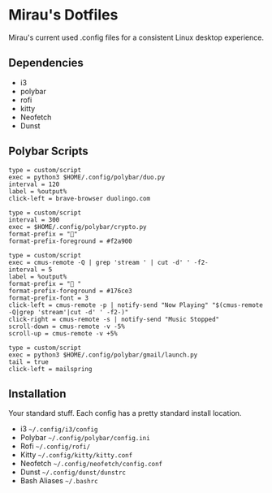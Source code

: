 # Mirau's Dotfiles
Mirau's current used .config files for a consistent Linux desktop experience.


## Dependencies
* i3
* polybar
* rofi
* kitty
* Neofetch
* Dunst

## Polybar Scripts
```[module/duo]
type = custom/script
exec = python3 $HOME/.config/polybar/duo.py
interval = 120
label = %output%
click-left = brave-browser duolingo.com
```
```[module/crypto]
type = custom/script
interval = 300
exec = $HOME/.config/polybar/crypto.py
format-prefix = ""
format-prefix-foreground = #f2a900
```
```[module/cmus]
type = custom/script
exec = cmus-remote -Q | grep 'stream ' | cut -d' ' -f2-
interval = 5
label = %output%
format-prefix = " "
format-prefix-foreground = #176ce3
format-prefix-font = 3
click-left = cmus-remote -p | notify-send "Now Playing" "$(cmus-remote -Q|grep 'stream'|cut -d' ' -f2-)"
click-right = cmus-remote -s | notify-send "Music Stopped"
scroll-down = cmus-remote -v -5%
scroll-up = cmus-remote -v +5%
```
```[module/gmail]
type = custom/script
exec = python3 $HOME/.config/polybar/gmail/launch.py
tail = true
click-left = mailspring

```


## Installation
Your standard stuff. Each config has a pretty standard install location.
* i3 `~/.config/i3/config`
* Polybar `~/.config/polybar/config.ini`
* Rofi `~/.config/rofi/`
* Kitty `~/.config/kitty/kitty.conf`
* Neofetch `~/.config/neofetch/config.conf`
* Dunst `~/.config/dunst/dunstrc`
* Bash Aliases `~/.bashrc`
